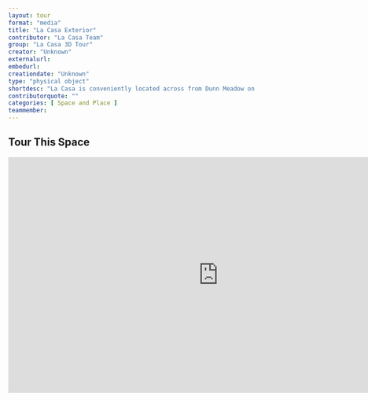 ```yaml
---
layout: tour
format: "media"
title: "La Casa Exterior"
contributor: "La Casa Team"
group: "La Casa 3D Tour"
creator: "Unknown"
externalurl: 
embedurl: 
creationdate: "Unknown"
type: "physical object"
shortdesc: "La Casa is conveniently located across from Dunn Meadow on 7th St. It is recognizable by the infamous Indiana limestone. The front lawn is beautifully landscaped with a dagwood tree, peach tree, apple tree and magnolia tree."
contributorquote: ""
categories: [ Space and Place ]
teammember: 
---
```


## Tour This Space

<iframe width="853" height="480" src="https://my.matterport.com/show/?m=gv4FA5FjbQf&ss=1&sr=-.39%2C-1.28&tag=VdJuBkFIXYg&pin-pos=1.31%2C.14%2C-.67" frameborder="0" allowfullscreen allow="xr-spatial-tracking"></iframe>
